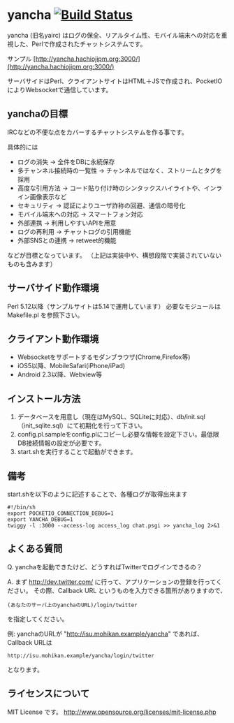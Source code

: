 # yancha [![Build Status](https://travis-ci.org/uzulla/yancha.png?branch=master)](https://travis-ci.org/uzulla/yancha)
yancha (旧名yairc) はログの保全、リアルタイム性、モバイル端末への対応を重視した、Perlで作成されたチャットシステムです。

サンプル
[http://yancha.hachiojipm.org:3000/](http://yancha.hachiojipm.org:3000/)

サーバサイドはPerl、クライアントサイトはHTML＋JSで作成され、PocketIOによりWebsocketで通信しています。



## yanchaの目標 ##
IRCなどの不便な点をカバーするチャットシステムを作る事です。

具体的には
* ログの消失 → 全件をDBに永続保存
* 多チャンネル接続時の一覧性 → チャンネルではなく、ストリームとタグを採用
* 高度な引用方法 → コード貼り付け時のシンタックスハイライトや、インライン画像表示など
* セキュリティ → 認証によりユーザ詐称の回避、通信の暗号化
* モバイル端末への対応 → スマートフォン対応
* 外部連携 → 利用しやすいAPIを用意
* ログの再利用 → チャットログの引用機能
* 外部SNSとの連携 → retweet的機能

などが目標となっています。
（上記は実装中や、構想段階で実装されていないものも含みます）



## サーバサイド動作環境 ##
Perl 5.12以降（サンプルサイトは5.14で運用しています）
必要なモジュールは Makefile.pl を参照下さい。



## クライアント動作環境 ##
* Websocketをサポートするモダンブラウザ(Chrome,Firefox等)
* iOS5以降、MobileSafari(iPhone/iPad)
* Android 2.3以降、Webview等



## インストール方法 ##
1. データベースを用意し（現在はMySQL、SQLiteに対応）、db/init.sql（init_sqlite.sql）にて初期化を行って下さい。
2. config.pl.sampleをconfig.plにコピーし必要な情報を設定下さい。最低限DB接続情報の設定が必要です。
3. start.shを実行することで起動ができます。



## 備考 ##
start.shを以下のように記述することで、各種ログが取得出来ます
```
#!/bin/sh
export POCKETIO_CONNECTION_DEBUG=1
export YANCHA_DEBUG=1
twiggy -l :3000 --access-log access_log chat.psgi >> yancha_log 2>&1
```

## よくある質問 ##

Q.
yanchaを起動できたけど、どうすればTwitterでログインできるの？

A.
まず http://dev.twitter.com/ に行って、アプリケーションの登録を行ってください。
その際、Callback URL というものを入力できる箇所がありますので、

    (あなたのサーバ上のyanchaのURL)/login/twitter 

を指定してください。

例:
yanchaのURLが "http://isu.mohikan.example/yancha" であれば、Callback URLは

    http://isu.mohikan.example/yancha/login/twitter

となります。

## ライセンスについて ##
MIT License です。
http://www.opensource.org/licenses/mit-license.php



